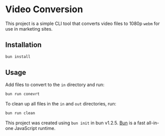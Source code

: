 # Video Conversion

This project is a simple CLI tool that converts video files to 1080p `webm` for use in marketing sites.

## Installation

```bash
bun install
```

## Usage

Add files to convert to the `in` directory and run:

```bash
bun run conevrt
```

To clean up all files in the `in` and `out` directories, run:

```bash
bun run clean
```

This project was created using `bun init` in bun v1.2.5. [Bun](https://bun.sh) is a fast all-in-one JavaScript runtime.
